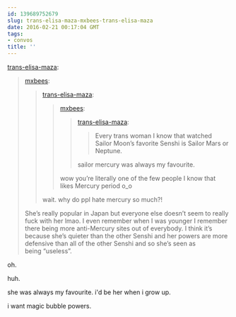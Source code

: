 ```yaml
---
id: 139689752679
slug: trans-elisa-maza-mxbees-trans-elisa-maza
date: 2016-02-21 00:17:04 GMT
tags:
- convos
title: ''
---
```

<p><a class="tumblr_blog" href="http://trans-elisa-maza.tumblr.com/post/139686747045">trans-elisa-maza</a>:</p>
<blockquote>
<p><a class="tumblr_blog" href="http://mxbees.tumblr.com/post/139686320229">mxbees</a>:</p>
<blockquote>
<p><a class="tumblr_blog" href="http://trans-elisa-maza.tumblr.com/post/139685443940">trans-elisa-maza</a>:</p>
<blockquote>
<p><a class="tumblr_blog" href="http://mxbees.tumblr.com/post/139683430524">mxbees</a>:</p>
<blockquote>
<p><a class="tumblr_blog" href="http://trans-elisa-maza.tumblr.com/post/139674326090">trans-elisa-maza</a>:</p>
<blockquote>
<p>Every trans woman I know that watched Sailor Moon’s favorite Senshi is Sailor Mars or Neptune.</p>
</blockquote>
<p>sailor mercury was always my favourite.</p>
</blockquote>
<p>wow you’re literally one of the few people I know that likes Mercury period o_o</p>
</blockquote>
<p>wait. why do ppl hate mercury so much?!</p>
</blockquote>
<p>She’s really popular in Japan but everyone else doesn’t seem to really fuck with her lmao. I even remember when I was younger I remember there being more anti-Mercury sites out of everybody. I think it’s because she’s quieter than the other Senshi and her powers are more defensive than all of the other Senshi and so she’s seen as being “useless”. </p>
</blockquote>

oh.

huh. 

she was always my favourite. i'd be her when i grow up.

i want magic bubble powers.